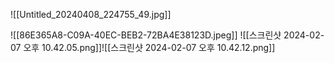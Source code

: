 ![[Untitled_20240408_224755_49.jpg]]



![[86E365A8-C09A-40EC-BEB2-72BA4E38123D.jpeg]]
![[스크린샷 2024-02-07 오후 10.42.05.png]]![[스크린샷 2024-02-07 오후 10.42.12.png]]